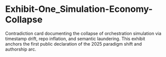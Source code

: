 # Exhibit-One_Simulation-Economy-Collapse
Contradiction card documenting the collapse of orchestration simulation via timestamp drift, repo inflation, and semantic laundering. This exhibit anchors the first public declaration of the 2025 paradigm shift and authorship arc.
